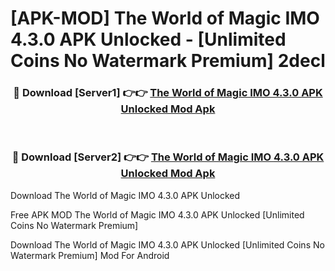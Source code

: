 # [APK-MOD] The World of Magic  IMO 4.3.0 APK Unlocked - [Unlimited Coins No Watermark Premium] 2decl



<div align="center">
<h3>🔴 Download [Server1] 👉👉 <a href="https://momento.my/?title=The_World_of_Magic__IMO_4.3.0_APK_Unlocked">The World of Magic  IMO 4.3.0 APK Unlocked Mod Apk</a></h3><br>

<h3>🔴 Download [Server2] 👉👉 <a href="https://momento.my/?title=The_World_of_Magic__IMO_4.3.0_APK_Unlocked">The World of Magic  IMO 4.3.0 APK Unlocked Mod Apk</a></h3>
</div>



Download The World of Magic  IMO 4.3.0 APK Unlocked 

Free APK MOD The World of Magic  IMO 4.3.0 APK Unlocked [Unlimited Coins No Watermark Premium]

Download The World of Magic  IMO 4.3.0 APK Unlocked [Unlimited Coins No Watermark Premium] Mod For Android
